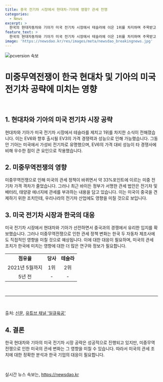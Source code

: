 ```yaml
---
title: 중국 전기차 시장에서 현대차·기아에 영향? 관세 전쟁
categories:
  - News
excerpt: >
  한국의 현대자동차와 기아가 미국 전기차 시장에서 테슬라에 이은 1위를 차지하며 주목받고 있다. 가격 대비 품질이 우수한 한국의 전기차가 인기를 끌고 있는 가운데, 미중 무역전쟁의 관세 법안이 미국 시장에 영향을 미치고 있다. 이에 대한 자세한 내용은 일큐육공의 유튜브 채널에서 확인할 수 있다. 미국과 중국의 경제 전쟁이 한국의 전기차 시장에 미치는 영향에 관한 X파일 사건을 파헤치는 전망이다. (150자)
feature_text: >
  한국의 현대자동차와 기아가 미국 전기차 시장에서 테슬라에 이은 1위를 차지하며 주목받고 있다. 가격 대비 품질이 우수한 한국의 전기차가 인기를 끌고 있는 가운데, 미중 무역전쟁의 관세 법안이 미국 시장에 영향을 미치고 있다. 이에 대한 자세한 내용은 일큐육공의 유튜브 채널에서 확인할 수 있다. 미국과 중국의 경제 전쟁이 한국의 전기차 시장에 미치는 영향에 관한 X파일 사건을 파헤치는 전망이다. (150자)
image: 'https://newsdao.kr/res/images/meta/newsdao_breakingnews.jpg'
---
```


<p><img src="https://newsdao.kr/res/images/meta/newsdao_breakingnews.jpg" alt="pcversion 속보" /></p>

<h1>미중무역전쟁이 한국 현대차 및 기아의 미국 전기차 공략에 미치는 영향</h1>

<p data-ke-size="size16">&nbsp;</p>

<h2 data-ke-size="size26">1. 현대차와 기아의 미국 전기차 시장 공략</h2>

<p data-ke-size="size16">현대차와 기아가 미국 전기차 시장에서 테슬라를 제치고 1위를 차지한 소식이 전해졌습니다. 이는 EV6와 향후 출시될 EV3의 가격 경쟁력과 성능으로 인해 가능했습니다. 그동안 기아는 미국에서 가성비 전기차로 유명했으며, EV6의 가격 대비 성능이 타 경쟁사에 비해 우수한 점이 큰 요인으로 작용했습니다.</p>

<h2 data-ke-size="size26">2. 미중무역전쟁의 영향</h2>

<p data-ke-size="size16">미중무역전쟁으로 인해 미국의 관세 정책이 바뀌면서 약 33%포인트에 이르는 미중 전기차 가격 격차가 줄었습니다. 그러나 최근 바이든 정부가 서명한 관세 법안은 전기차 및 배터리, 태양광 에너지에 관세를 부과하는 내용을 담고 있습니다. 이는 미국이 중국을 견제하기 위한 조치인데, 우리나라의 전기차 산업에도 영향을 미칠 것으로 보입니다.</p>

<h2 data-ke-size="size26">3. 미국 전기차 시장과 한국의 대응</h2>

<p data-ke-size="size16">미국 전기차 시장에서 현대차와 기아가 선전하면서 중국과의 경쟁에서 유리한 입지를 확보했습니다. 그러나 미중무역전쟁으로 인한 관세 정책 변화는 한국 두 자동차 제조사에도 직접적인 영향을 미칠 것으로 예상됩니다. 이에 대한 대응이 필요하며, 미국의 관세 조치가 한국에 미치는 영향에 대한 더 많은 연구와 정보가 필요합니다.</p>

<table>
    <tbody>
        <tr>
            <td style="text-align: center; height: 17px;"><b>점유율</b></td>
            <td style="text-align: center; height: 17px;"><b>당사</b></td>
            <td style="text-align: center; height: 17px;"><b>테슬라</b></td>
        </tr>
        <tr>
            <td style="text-align: center; height: 17px;">2021년 5월까지</td>
            <td style="text-align: center; height: 17px;">1위</td>
            <td style="text-align: center; height: 17px;">2위</td>
        </tr>
        <tr>
            <td style="text-align: center; height: 17px;">5년 전</td>
            <td style="text-align: center; height: 17px;">-</td>
            <td style="text-align: center; height: 17px;">-</td>
        </tr>
    </tbody>
</table>

<p data-ke-size="size16">&nbsp;</p>

<hr>

<p data-ke-size="size16">&nbsp;</p>

<div>출처: <a href="https://www.examplelink.com">신문</a>, <a href="https://www.examplelink.com">유튜브 채널 '일큐육공'</a></div>

<h2 data-ke-size="size26">4. 결론</h2>

<p data-ke-size="size16">한국 현대차와 기아의 미국 전기차 시장 공략은 성공적으로 진행되고 있지만, 미중무역전쟁으로 인한 미국의 관세 변화는 그 영향을 미칠 수 있습니다. 따라서 미국의 관세 조치에 대한 정확한 분석과 한국 기업의 대응이 필요합니다.</p>

<p data-ke-size="size16">&nbsp;</p>
실시간 뉴스 속보는, <a href="https://newsdao.kr" rel="dofollow">https://newsdao.kr</a>


